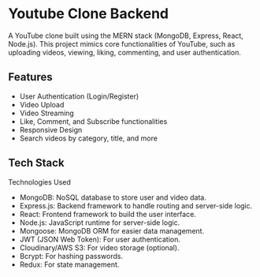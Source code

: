 
# Youtube Clone Backend

A YouTube clone built using the MERN stack (MongoDB, Express, React, Node.js). This project mimics core functionalities of YouTube, such as uploading videos, viewing, liking, commenting, and user authentication.


## Features

- User Authentication (Login/Register)
- Video Upload
- Video Streaming
- Like, Comment, and Subscribe functionalities
- Responsive Design
- Search videos by category, title, and more

## Tech Stack

Technologies Used
- MongoDB: NoSQL database to store user and video data.
- Express.js: Backend framework to handle routing and server-side logic.
- React: Frontend framework to build the user interface.
- Node.js: JavaScript runtime for server-side logic.
- Mongoose: MongoDB ORM for easier data management.
- JWT (JSON Web Token): For user authentication.
- Cloudinary/AWS S3: For video storage (optional).
- Bcrypt: For hashing passwords.
- Redux: For state management.